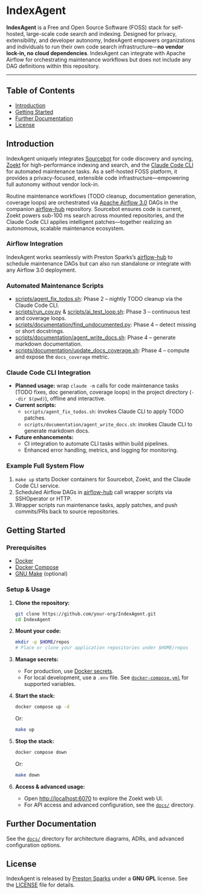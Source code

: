 # IndexAgent

**IndexAgent** is a Free and Open Source Software (FOSS) stack for self-hosted, large-scale code search and indexing. Designed for privacy, extensibility, and developer autonomy, IndexAgent empowers organizations and individuals to run their own code search infrastructure—**no vendor lock-in, no cloud dependencies**. IndexAgent can integrate with Apache Airflow for orchestrating maintenance workflows but does not include any DAG definitions within this repository.

---

## Table of Contents

- [Introduction](#introduction)
- [Getting Started](#getting-started)
- [Further Documentation](#further-documentation)
- [License](#license)

## Introduction

IndexAgent uniquely integrates [Sourcebot](https://github.com/sourcebot-dev/sourcebot) for code discovery and syncing, [Zoekt](https://github.com/sourcegraph/zoekt) for high-performance indexing and search, and the [Claude Code CLI](https://www.npmjs.com/package/@anthropic-ai/claude-cli) for automated maintenance tasks. As a self-hosted FOSS platform, it provides a privacy-focused, extensible code infrastructure—empowering full autonomy without vendor lock-in.

Routine maintenance workflows (TODO cleanup, documentation generation, coverage loops) are orchestrated via [Apache Airflow 3.0](https://airflow.apache.org/docs/apache-airflow/stable/index.html) DAGs in the companion [airflow-hub](https://github.com/mprestonsparks/airflow-hub) repository. Sourcebot ensures code is current, Zoekt powers sub-100 ms search across mounted repositories, and the Claude Code CLI applies intelligent patches—together realizing an autonomous, scalable maintenance ecosystem.

### Airflow Integration

IndexAgent works seamlessly with Preston Sparks’s [airflow-hub](https://github.com/mprestonsparks/airflow-hub) to schedule maintenance DAGs but can also run standalone or integrate with any Airflow 3.0 deployment.

### Automated Maintenance Scripts

- [scripts/agent_fix_todos.sh](scripts/agent_fix_todos.sh): Phase 2 – nightly TODO cleanup via the Claude Code CLI.  
- [scripts/run_cov.py](scripts/run_cov.py) & [scripts/ai_test_loop.sh](scripts/ai_test_loop.sh): Phase 3 – continuous test and coverage loops.  
- [scripts/documentation/find_undocumented.py](scripts/documentation/find_undocumented.py): Phase 4 – detect missing or short docstrings.  
- [scripts/documentation/agent_write_docs.sh](scripts/documentation/agent_write_docs.sh): Phase 4 – generate markdown documentation.  
- [scripts/documentation/update_docs_coverage.sh](scripts/documentation/update_docs_coverage.sh): Phase 4 – compute and expose the `docs_coverage` metric.

### Claude Code CLI Integration

- **Planned usage:** wrap `claude -m` calls for code maintenance tasks (TODO fixes, doc generation, coverage loops) in the project directory (`--dir $(pwd)`), offline and interactive.  
- **Current scripts:**  
  - `scripts/agent_fix_todos.sh`: invokes Claude CLI to apply TODO patches.  
  - `scripts/documentation/agent_write_docs.sh`: invokes Claude CLI to generate markdown docs.  
- **Future enhancements:**  
  - CI integration to automate CLI tasks within build pipelines.  
  - Enhanced error handling, metrics, and logging for monitoring.

### Example Full System Flow

1. `make up` starts Docker containers for Sourcebot, Zoekt, and the Claude Code CLI service.  
2. Scheduled Airflow DAGs in [airflow-hub](https://github.com/mprestonsparks/airflow-hub) call wrapper scripts via SSHOperator or HTTP.  
3. Wrapper scripts run maintenance tasks, apply patches, and push commits/PRs back to source repositories.

## Getting Started

### Prerequisites

- [Docker](https://www.docker.com/get-started)  
- [Docker Compose](https://docs.docker.com/compose/)  
- [GNU Make](https://www.gnu.org/software/make/) (optional)

### Setup & Usage

1. **Clone the repository:**
   ```sh
   git clone https://github.com/your-org/IndexAgent.git
   cd IndexAgent
   ```

2. **Mount your code:**
   ```sh
   mkdir -p $HOME/repos
   # Place or clone your application repositories under $HOME/repos
   ```

3. **Manage secrets:**
   - For production, use [Docker secrets](https://docs.docker.com/engine/swarm/secrets/).  
   - For local development, use a `.env` file. See [`docker-compose.yml`](docker-compose.yml) for supported variables.

4. **Start the stack:**
   ```sh
   docker compose up -d
   ```
   Or:
   ```sh
   make up
   ```

5. **Stop the stack:**
   ```sh
   docker compose down
   ```
   Or:
   ```sh
   make down
   ```

6. **Access & advanced usage:**
   - Open [http://localhost:6070](http://localhost:6070) to explore the Zoekt web UI.  
   - For API access and advanced configuration, see the [`docs/`](./docs/) directory.

## Further Documentation

See the [`docs/`](./docs/) directory for architecture diagrams, ADRs, and advanced configuration options.

## License

IndexAgent is released by [Preston Sparks](https://github.com/mprestonsparks) under a **GNU GPL** license. See the [LICENSE](LICENSE) file for details.